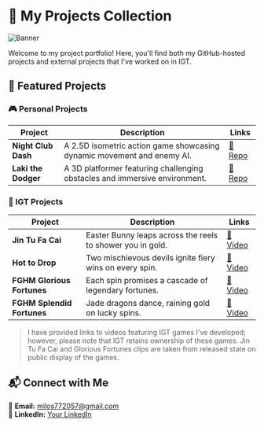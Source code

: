 # 🚀 My Projects Collection
![Banner](Banner_10fps.gif)

Welcome to my project portfolio! Here, you'll find both my GitHub-hosted projects and external projects that I've worked on in IGT.


## 📌 Featured Projects

### 🎮 Personal Projects  
| Project | Description | Links |
|---------|------------|-------|
|**Night Club Dash** | A 2.5D isometric action game showcasing dynamic movement and enemy AI. | [🔗 Repo](https://github.com/milosgames96/NightclubDash) |
|**Laki the Dodger** | A 3D platformer featuring challenging obstacles and immersive environment.  | [🔗 Repo](https://github.com/milosgames96/LakiTheDodger) |

### 🎰 IGT Projects  
| Project | Description | Links |
|---------|------------|-------|
|**Jin Tu Fa Cai** | Easter Bunny leaps across the reels to shower you in gold. | [🔗 Video](https://www.youtube.com/watch?v=zpBHrT7JgNw) |
|**Hot to Drop** | Two mischievous devils ignite fiery wins on every spin. | [🔗 Video](https://www.youtube.com/watch?v=2NtZSQAomXg) |
|**FGHM Glorious Fortunes** | Each spin promises a cascade of legendary fortunes. | [🔗 Video](https://www.youtube.com/watch?v=rodvslM7guc) |
|**FGHM Splendid Fortunes** | Jade dragons dance, raining gold on lucky spins. | [🔗 Video](https://www.youtube.com/watch?v=rodvslM7guc) |

> I have provided links to videos featuring IGT games I've developed; however, please note that IGT retains ownership of these games. Jin Tu Fa Cai and Glorious Fortunes clips are taken from released state on public display of the games.

## 📬 Connect with Me  
📧 **Email:** milos772057@gmail.com  
🔗 **LinkedIn:** [Your LinkedIn](https://linkedin.com/in/yourprofile)
